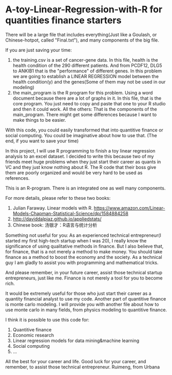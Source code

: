 # A-toy-Linear-Regression-with-R for quantities finance starters
There will be a large file that includes everything(Just like a Goulash, or Chinese-hotpot, called "Final.txt"), and many components of the big file. 

If you are just saving your time: 
1. the training.csv is a set of cancer-gene data. 
In this file, health is the health condition of the 290 different patients. And from PCDF12, DLG5 to ANKIB1 that is the "performance" of different genes. In this problem we are going to establish a LINEAR REGRESSION model between the health condition(y) and the genes(Some of them may not be used in our modeling)
2. the main_program is the R program for this problem.
Using a word document because there are a lot of graphs in it.
In this file, that is the core program. You just need to copy and paste that one to your R studio and then it could work.
All the others:
That is the components of the main_program. There might get some differences because I want to make things to be easier.

With this code, you could easily transformed that into quantitive finance or social computing. You could be imaginative about how to use that. (The end, if you want to save your time)
















In this project, I will use R programming to finish a toy linear regression analysis to an excel dataset. I decided to write this because two of my friends meet huge problems when they just start their career as quants in VC and they just know nothing about R. The R code that their boss give them are poorly organized and would be very hard to be used as references. 

This is an R-program. There is an integrated one as well many components. 

For more details, please refer to these two books:
1. Julian Faraway. Linear models with R. 
https://www.amazon.com/Linear-Models-Chapman-Statistical-Science/dp/1584884258
2. http://daviddalpiaz.github.io/appliedstats/
3. Chinese book: 汤银才：R语言与统计分析

Something not useful for you:
As an experienced technical entrepreneur(I started my first high-tech startup when I was 20), I really know the significance of using qualitative methods in finance. But I also believe that, for finance, that is a not merely a method to make money. You should take finance as a method to boost the economy and the society. As a technical guy I am gladly to assist you with programming and mathematical tricks. 

And please remember, in your future career, assist those technical startup entrepreneurs, just like me. Finance is not merely a tool for you to become rich. 

It would be extremely useful for those who just start their career as a quantity financial analyst to use my code. Another part of quantitive finance is monte carlo modeling. I will provide you with another file about how to use monte carlo in many fields, from physics modeling to quantitive finance.

I think it is possible to use this code for: 

1. Quantitive finance
2. Economic research
3. Linear regression models for data mining&machine learning
4. Social computing
5. ...

All the best for your career and life. Good luck for your career, and remember, to assist those technical entrepreneur. 
Ruimeng, from Urbana
